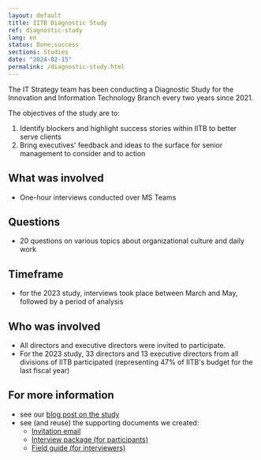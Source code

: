 ```yaml
---
layout: default
title: IITB Diagnostic Study
ref: diagnostic-study
lang: en
status: Done;success
sections: Studies
date: "2024-02-15"
permalink: /diagnostic-study.html
---
```


<!-- markdownlint-disable MD033 -->

The IT Strategy team has been conducting a Diagnostic Study for the Innovation and Information Technology Branch every two years since 2021.

The objectives of the study are to:

1. Identify blockers and highlight success stories within IITB to better serve clients
2. Bring executives' feedback and ideas to the surface for senior management to consider and to action

## What was involved

- One-hour interviews conducted over MS Teams

## Questions

- 20 questions on various topics about organizational culture and daily work

## Timeframe

- for the 2023 study, interviews took place between March and May, followed by a period of analysis

## Who was involved

- All directors and executive directors were invited to participate.
- For the 2023 study, 33 directors and 13 executive directors from all divisions of IITB participated (representing 47% of IITB's budget for the last fiscal year)

## For more information

- see our <a href="{{ site.baseurl }}{% link _posts/en/2024-02-14-doing-a-diagnostic-study.md %}"> blog post on the study</a>
- see (and reuse) the supporting documents we created:
  - <a href="{{ site.baseurl }}{% link assets/files/invitation-email.md %}" title="individual emails"> Invitation email</a>
  - <a href="{{ site.baseurl }}{% link assets/files/interview-package.md %}" title="interview package">Interview package (for participants)</a>
  - <a href="{{ site.baseurl }}{% link assets/files/field-guide.md %}" title="field guide"> Field guide (for interviewers)</a>